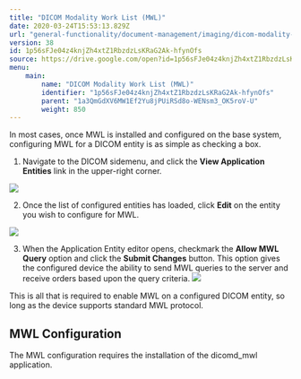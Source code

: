 ```yaml
---
title: "DICOM Modality Work List (MWL)"
date: 2020-03-24T15:53:13.829Z
url: "general-functionality/document-management/imaging/dicom-modality-work-list-mwl.html"
version: 38
id: 1p56sFJe04z4knjZh4xtZ1RbzdzLsKRaG2Ak-hfynOfs
source: https://drive.google.com/open?id=1p56sFJe04z4knjZh4xtZ1RbzdzLsKRaG2Ak-hfynOfs
menu:
    main:
        name: "DICOM Modality Work List (MWL)"
        identifier: "1p56sFJe04z4knjZh4xtZ1RbzdzLsKRaG2Ak-hfynOfs"
        parent: "1a3QmGdXV6MW1Ef2Yu8jPUiRSd8o-WENsm3_OK5roV-U"
        weight: 850
---
```

In most cases, once MWL is installed and configured on the base system, configuring MWL for a DICOM entity is as simple as checking a box.

1. Navigate to the DICOM sidemenu, and click the <strong>View Application Entities</strong> link in the upper-right corner.



![](../../../external_files/c6a988bddeb5ac0b80f4ca575a8f55a3.png)



2. Once the list of configured entities has loaded, click <strong>Edit</strong> on the entity you wish to configure for MWL.



![](../../../external_files/8c5610e3e91af0853e453b5c641f01c3.png)



3. When the Application Entity editor opens, checkmark the <strong>Allow MWL Query</strong> option and click the <strong>Submit Changes</strong> button. This option gives the configured device the ability to send MWL queries to the server and receive orders based upon the query criteria. ![](../../../external_files/0bb1a6d25d82deda04ba3f7849663e73.png) 

This is all that is required to enable MWL on a configured DICOM entity, so long as the device supports standard MWL protocol.

## MWL Configuration

The MWL configuration requires the installation of the dicomd_mwl application. 

